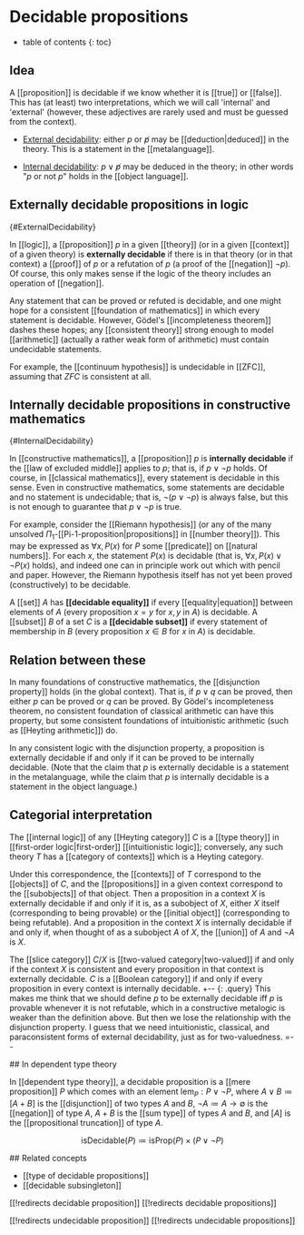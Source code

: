 
# Decidable propositions
* table of contents
{: toc}

## Idea

A [[proposition]] is decidable if we know whether it is [[true]] or [[false]].  This has (at least) two interpretations, which we will call 'internal' and 'external' (however, these adjectives are rarely used and must be guessed from the context). 

* [External decidability](#ExternalDecidability): either $p$ or $\not p$ may be [[deduction|deduced]] in the theory.  This is a statement in the [[metalanguage]].

* [Internal decidability](#InternalDecidability): $p \vee \not p$ may be deduced in the theory; in other words "$p$ or not $p$" holds in the [[object language]].


## Externally decidable propositions in logic
 {#ExternalDecidability}

In [[logic]], a [[proposition]] $p$ in a given [[theory]] (or in a given [[context]] of a given theory) is __externally decidable__ if there is in that theory (or in that context) a [[proof]] of $p$ or a refutation of $p$ (a proof of the [[negation]] $\neg{p}$).  Of course, this only makes sense if the logic of the theory includes an operation of [[negation]].

Any statement that can be proved or refuted is decidable, and one might hope for a consistent [[foundation of mathematics]] in which every statement is decidable.  However, G&#246;del\'s [[incompleteness theorem]] dashes these hopes; any [[consistent theory]] strong enough to model [[arithmetic]] (actually a rather weak form of arithmetic) must contain undecidable statements.

For example, the [[continuum hypothesis]] is undecidable in [[ZFC]], assuming that $ZFC$ is consistent at all.


## Internally decidable propositions in constructive mathematics
 {#InternalDecidability}

In [[constructive mathematics]], a [[proposition]] $p$ is __internally decidable__ if the [[law of excluded middle]] applies to $p$; that is, if $p \vee \neg{p}$ holds.  Of course, in [[classical mathematics]], every statement is decidable in this sense.  Even in constructive mathematics, some statements are decidable and no statement is undecidable; that is, $\neg{(p \vee \neg{p})}$ is always false, but this is not enough to guarantee that $p \vee \neg{p}$ is true.

For example, consider the [[Riemann hypothesis]] (or any of the many unsolved $\Pi_1$-[[Pi-1-proposition|propositions]] in [[number theory]]).  This may be expressed as $\forall x, P(x)$ for $P$ some [[predicate]] on [[natural numbers]].  For each $x$, the statement $P(x)$ is decidable (that is, $\forall x, P(x) \vee \neg{P(x)}$ holds), and indeed one can in principle work out which with pencil and paper.  However, the Riemann hypothesis itself has not yet been proved (constructively) to be decidable.

A [[set]] $A$ has __[[decidable equality]]__ if every [[equality|equation]] between elements of $A$ (every proposition $x = y$ for $x, y$ in $A$) is decidable.  A [[subset]] $B$ of a set $C$ is a __[[decidable subset]]__ if every statement of membership in $B$ (every proposition $x \in B$ for $x$ in $A$) is decidable.


## Relation between these

In many foundations of constructive mathematics, the [[disjunction property]] holds (in the global context).  That is, if $p \vee q$ can be proved, then either $p$ can be proved or $q$ can be proved.  By G&#246;del\'s incompleteness theorem, no consistent foundation of classical arithmetic can have this property, but some consistent foundations of intuitionistic arithmetic (such as [[Heyting arithmetic]]) do.

In any consistent logic with the disjunction property, a proposition is externally decidable if and only if it can be proved to be internally decidable.  (Note that the claim that $p$ is externally decidable is a statement in the metalanguage, while the claim that $p$ is internally decidable is a statement in the object language.)


## Categorial interpretation

The [[internal logic]] of any [[Heyting category]] $C$ is a [[type theory]] in [[first-order logic|first-order]] [[intuitionistic logic]]; conversely, any such theory $T$ has a [[category of contexts]] which is a Heyting category.

Under this correspondence, the [[contexts]] of $T$ correspond to the [[objects]] of $C$, and the [[propositions]] in a given context correspond to the [[subobjects]] of that object.  Then a proposition in a context $X$ is externally decidable if and only if it is, as a subobject of $X$, either $X$ itself (corresponding to being provable) or the [[initial object]] (corresponding to being refutable).  And a proposition in the context $X$ is internally decidable if and only if, when thought of as a subobject $A$ of $X$, the [[union]] of $A$ and $\neg{A}$ is $X$.

The [[slice category]] $C/X$ is [[two-valued category|two-valued]] if and only if the context $X$ is consistent and every proposition in that context is externally decidable.  $C$ is a [[Boolean category]] if and only if every proposition in every context is internally decidable.
+-- {: .query}
This makes me think that we should define $p$ to be externally decidable iff $p$ is provable whenever it is not refutable, which in a constructive metalogic is weaker than the definition above.  But then we lose the relationship with the disjunction property.  I guess that we need intuitionistic, classical, and paraconsistent forms of external decidability, just as for two-valuedness.
=--

## In dependent type theory

In [[dependent type theory]], a decidable proposition is a [[mere proposition]] $P$ which comes with an element $\mathrm{lem}_P:P \vee \neg P$, where $A \vee B \coloneqq [A + B]$ is the [[disjunction]] of two types $A$ and $B$, $\neg A \coloneqq A \to \emptyset$ is the [[negation]] of type $A$, $A + B$ is the [[sum type]] of types $A$ and $B$, and $[A]$ is the [[propositional truncation]] of type $A$. 

$$\mathrm{isDecidable}(P) \coloneqq \mathrm{isProp}(P) \times (P \vee \neg P)$$

## Related concepts

* [[type of decidable propositions]]
* [[decidable subsingleton]]

[[!redirects decidable proposition]]
[[!redirects decidable propositions]]

[[!redirects undecidable proposition]]
[[!redirects undecidable propositions]]

